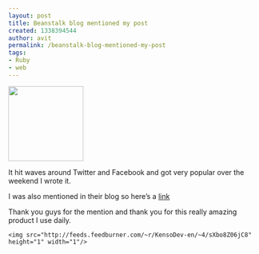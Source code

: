 ```yaml
---
layout: post
title: Beanstalk blog mentioned my post
created: 1338394544
author: avit
permalink: /beanstalk-blog-mentioned-my-post
tags:
- Ruby
- web
---
```

<a href='http://www.kensodev.com/2010/02/03/beanstalk-blog-mentioned-my-post/2297346285_fc2599bcaa/' rel='attachment wp-att-342'><img alt='' class='alignleft size-thumbnail wp-image-342' height='150' src='http://www.kensodev.com/wp-content/uploads/2010/02/2297346285_fc2599bcaa-150x150.jpg' title='Beanstalkapp' width='150' /></a>
<p>It hit waves around Twitter and Facebook and got very popular over the weekend I wrote it.</p>

<p>I was also mentioned in their blog so here’s a <a href='http://blog.beanstalkapp.com/2010/01/21/svn-on-steriods-using-beanstalk-and-basecamp/'>link </a></p>

<p>Thank you guys for the mention and thank you for this really amazing product I use daily.</p>
      
    <img src="http://feeds.feedburner.com/~r/KensoDev-en/~4/sXbo8Z06jC8" height="1" width="1"/>
